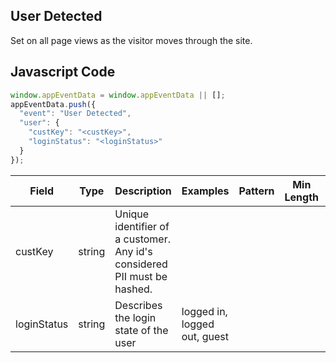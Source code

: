 ## User Detected

Set on all page views as the visitor moves through the site.

## Javascript Code
```js
window.appEventData = window.appEventData || [];
appEventData.push({
  "event": "User Detected",
  "user": {
    "custKey": "<custKey>",
    "loginStatus": "<loginStatus>"
  }
});
```

|Field|Type|Description|Examples|Pattern|Min Length|Max Length|Minimum|Maximum|Multiple Of|
| --- | --- | --- | --- | --- | --- | --- | --- | --- | --- |
|custKey|string|Unique identifier of a customer.  Any id's considered PII must be hashed. ||||||||
|loginStatus|string|Describes the login state of the user|logged in, logged out, guest|||||||
